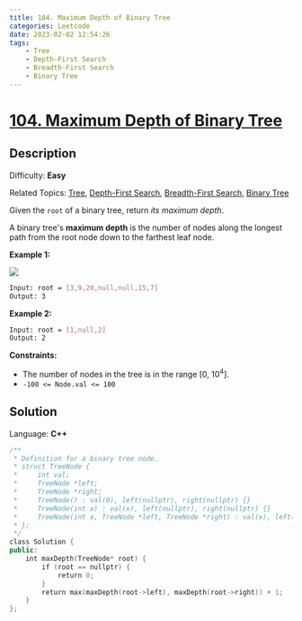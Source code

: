 ```yaml
---
title: 104. Maximum Depth of Binary Tree
categories: Leetcode
date: 2023-02-02 12:54:26
tags:
    - Tree
    - Depth-First Search
    - Breadth-First Search
    - Binary Tree
---
```


# [104\. Maximum Depth of Binary Tree](https://leetcode.com/problems/maximum-depth-of-binary-tree/)

## Description

Difficulty: **Easy**

Related Topics: [Tree](https://leetcode.com/tag/tree/), [Depth-First Search](https://leetcode.com/tag/depth-first-search/), [Breadth-First Search](https://leetcode.com/tag/breadth-first-search/), [Binary Tree](https://leetcode.com/tag/binary-tree/)

Given the `root` of a binary tree, return _its maximum depth_.

A binary tree's **maximum depth** is the number of nodes along the longest path from the root node down to the farthest leaf node.

**Example 1:**

![](https://assets.leetcode.com/uploads/2020/11/26/tmp-tree.jpg)

```bash
Input: root = [3,9,20,null,null,15,7]
Output: 3
```

**Example 2:**

```bash
Input: root = [1,null,2]
Output: 2
```

**Constraints:**

* The number of nodes in the tree is in the range [0, 10<sup>4</sup>].
* `-100 <= Node.val <= 100`

## Solution

Language: **C++**

```C++
/**
 * Definition for a binary tree node.
 * struct TreeNode {
 *     int val;
 *     TreeNode *left;
 *     TreeNode *right;
 *     TreeNode() : val(0), left(nullptr), right(nullptr) {}
 *     TreeNode(int x) : val(x), left(nullptr), right(nullptr) {}
 *     TreeNode(int x, TreeNode *left, TreeNode *right) : val(x), left(left), right(right) {}
 * };
 */
class Solution {
public:
    int maxDepth(TreeNode* root) {
        if (root == nullptr) {
            return 0;
        }
        return max(maxDepth(root->left), maxDepth(root->right)) + 1;
    }
};
```
